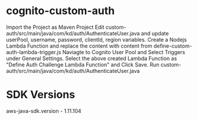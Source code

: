 # cognito-custom-auth
Import the Project as Maven Project
Edit custom-auth/src/main/java/com/kd/auth/AuthenticateUser.java and update userPool, username, password, clientId, region variables.
Create a Nodejs Lambda Function and replace the content with content from define-custom-auth-lambda-trigger.js
Naviagte to Cognito User Pool and Select Triggers under General Settings.
Select the above created Lambda Function as "Define Auth Challenge Lambda Function" and Click Save.
Run custom-auth/src/main/java/com/kd/auth/AuthenticateUser.java 

# SDK Versions
aws-java-sdk.version - 1.11.104
